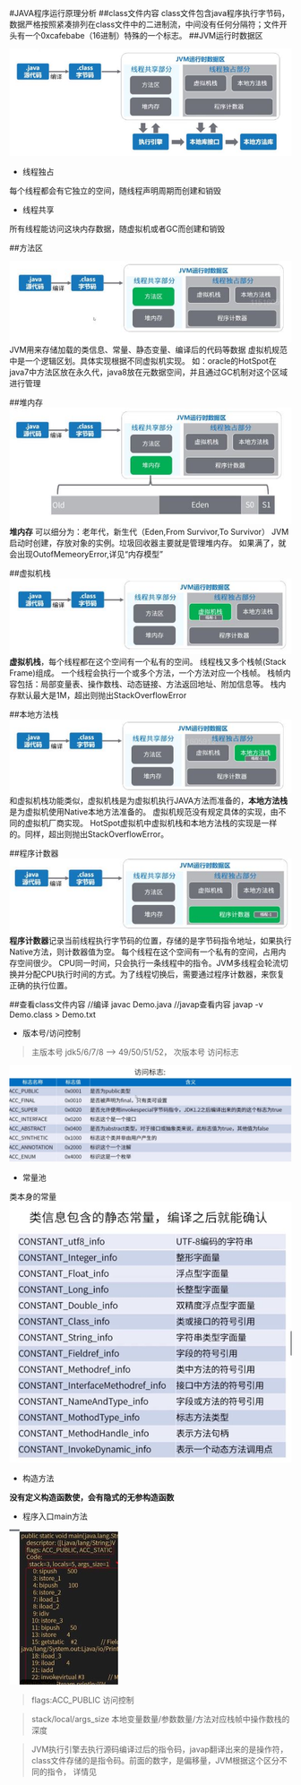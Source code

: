 #JAVA程序运行原理分析
##class文件内容
class文件包含java程序执行字节码，数据严格按照紧凑排列在class文件中的二进制流，中间没有任何分隔符；文件开头有一个0xcafebabe（16进制）特殊的一个标志。
##JVM运行时数据区

![](JVMrunningDataArea.JPG)

- 线程独占

每个线程都会有它独立的空间，随线程声明周期而创建和销毁

- 线程共享

所有线程能访问这块内存数据，随虚拟机或者GC而创建和销毁

##方法区

![](方法区.JPG)
JVM用来存储加载的类信息、常量、静态变量、编译后的代码等数据
虚拟机规范中是一个逻辑区划。具体实现根据不同虚拟机实现。
如：oracle的HotSpot在java7中方法区放在永久代，java8放在元数据空间，并且通过GC机制对这个区域进行管理

##堆内存
![](堆内存.JPG)
**堆内存** 可以细分为：老年代，新生代（Eden,From Survivor,To Survivor）
JVM启动时创建，存放对象的实例。垃圾回收器主要就是管理堆内存。
如果满了，就会出现OutofMemeoryError,详见“内存模型”

##虚拟机栈
![](虚拟机栈.JPG)
**虚拟机栈**，每个线程都在这个空间有一个私有的空间。
线程栈又多个栈帧(Stack Frame)组成。
一个线程会执行一个或多个方法，一个方法对应一个栈帧。
栈帧内容包括：局部变量表、操作数栈、动态链接、方法返回地址、附加信息等。
栈内存默认最大是1M，超出则抛出StackOverflowError

##本地方法栈
![](本地方法栈.JPG)
和虚拟机栈功能类似，虚拟机栈是为虚拟机执行JAVA方法而准备的，**本地方法栈**是为虚拟机使用Native本地方法准备的。
虚拟机规范没有规定具体的实现，由不同的虚拟机厂商实现。
HotSpot虚拟机中虚拟机栈和本地方法栈的实现是一样的。同样，超出则抛出StackOverflowError。

##程序计数器
![](程序计数器.JPG)
**程序计数器**记录当前线程执行字节码的位置，存储的是字节码指令地址，如果执行Native方法，则计数器值为空。
每个线程在这个空间有一个私有的空间，占用内存空间很少。
CPU同一时间，只会执行一条线程中的指令。JVM多线程会轮流切换并分配CPU执行时间的方式。为了线程切换后，需要通过程序计数器，来恢复正确的执行位置。

##查看class文件内容
    //编译
    javac Demo.java
    //javap查看内容
    javap -v Demo.class > Demo.txt
    
- 版本号/访问控制
> 主版本号 jdk5/6/7/8 --> 49/50/51/52，
> 次版本号
> 访问标志

![](访问标志.JPG)

- 常量池

类本身的常量
![](常量池.JPG)

- 构造方法

**没有定义构造函数使，会有隐式的无参构造函数**

- 程序入口main方法

![](主方法.JPG)
> flags:ACC_PUBLIC 访问控制 

> stack/local/args_size 本地变量数量/参数数量/方法对应栈帧中操作数栈的深度

> JVM执行引擎去执行源码编译过后的指令码，javap翻译出来的是操作符，class文件存储的是指令码。前面的数字，是偏移量，JVM根据这个区分不同的指令，
详情见[]()